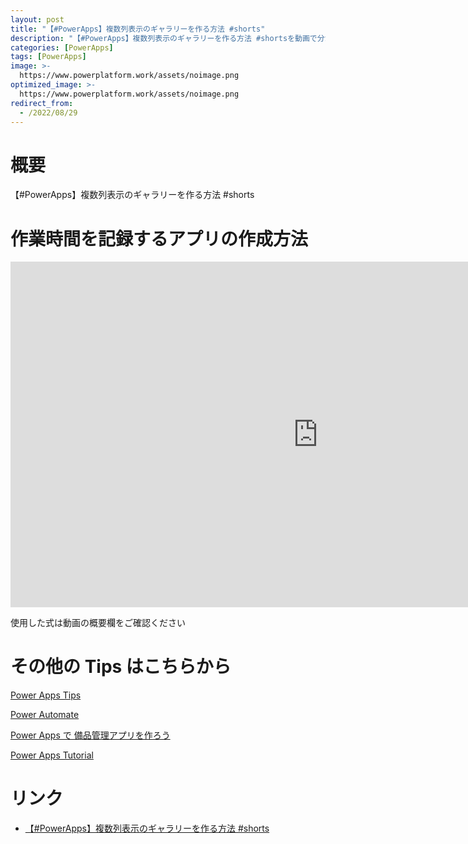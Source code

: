 ```yaml
---
layout: post
title: "【#PowerApps】複数列表示のギャラリーを作る方法 #shorts"
description: "【#PowerApps】複数列表示のギャラリーを作る方法 #shortsを動画で分かりやすく解説"
categories: [PowerApps]
tags: [PowerApps]
image: >-
  https://www.powerplatform.work/assets/noimage.png
optimized_image: >-
  https://www.powerplatform.work/assets/noimage.png
redirect_from:
  - /2022/08/29
---
```



#  概要

【#PowerApps】複数列表示のギャラリーを作る方法 #shorts


# 作業時間を記録するアプリの作成方法

<iframe width="983" height="553" src="https://www.youtube.com/embed/uILEsM41040" title="YouTube video player" frameborder="0" allow="accelerometer; autoplay; clipboard-write; encrypted-media; gyroscope; picture-in-picture" allowfullscreen></iframe>


使用した式は動画の概要欄をご確認ください


# その他の Tips はこちらから

[Power Apps Tips](https://www.youtube.com/watch?v=VrAQf3JQ7yM&list=PLVhFi1fb3DqakSLVMn22DDcySXh9jtzi- )


[Power Automate](https://www.youtube.com/watch?v=-YnJYT0ASEM&list=PLVhFi1fb3Dqbzic6GieqnLFgD3aTj-eHA)


[Power Apps で 備品管理アプリを作ろう](https://www.youtube.com/playlist?list=PLVhFi1fb3DqZM3HKb8Hea6XEL96990Fyn)


[Power Apps Tutorial](https://www.youtube.com/playlist?list=PLVhFi1fb3DqalxpL974VvAJvV4iWoSbe_)


# リンク


- [【#PowerApps】複数列表示のギャラリーを作る方法 #shorts](https://www.youtube.com/watch?v=uILEsM41040)

